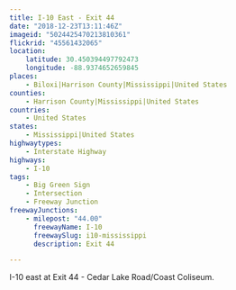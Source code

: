 ```yaml
---
title: I-10 East - Exit 44
date: "2018-12-23T13:11:46Z"
imageid: "5024425470213810361"
flickrid: "45561432065"
location:
    latitude: 30.450394497792473
    longitude: -88.9374652659845
places:
    - Biloxi|Harrison County|Mississippi|United States
counties:
    - Harrison County|Mississippi|United States
countries:
    - United States
states:
    - Mississippi|United States
highwaytypes:
    - Interstate Highway
highways:
    - I-10
tags:
    - Big Green Sign
    - Intersection
    - Freeway Junction
freewayJunctions:
    - milepost: "44.00"
      freewayName: I-10
      freewaySlug: i10-mississippi
      description: Exit 44

---
```

I-10 east at Exit 44 - Cedar Lake Road/Coast Coliseum.